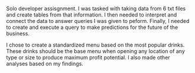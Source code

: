 Solo developer assisgnment. I was tasked with taking data from 6 txt files and create tables from that information. 
I then needed to interpret and connect the data to answer queries I was given to peform. Finally, I needed to create and execute a query to make predictions for
the future of the business.

I chose to create a standardized menu based on the most popular drinks. These drinks should be the base menu when opening any location of any type or size to
produce maximum profit potential. I also made other analyses based on my findings.
